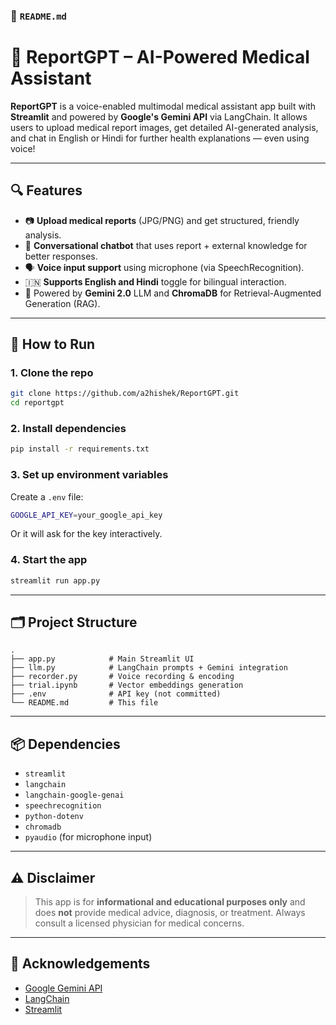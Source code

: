 ### 📄 `README.md`

# 🧠 ReportGPT – AI-Powered Medical Assistant

**ReportGPT** is a voice-enabled multimodal medical assistant app built with **Streamlit** and powered by **Google's Gemini API** via LangChain. It allows users to upload medical report images, get detailed AI-generated analysis, and chat in English or Hindi for further health explanations — even using voice!

---

## 🔍 Features

- 📷 **Upload medical reports** (JPG/PNG) and get structured, friendly analysis.
- 💬 **Conversational chatbot** that uses report + external knowledge for better responses.
- 🗣️ **Voice input support** using microphone (via SpeechRecognition).
- 🇮🇳 **Supports English and Hindi** toggle for bilingual interaction.
- 🧠 Powered by **Gemini 2.0** LLM and **ChromaDB** for Retrieval-Augmented Generation (RAG).

---

## 🚀 How to Run

### 1. Clone the repo
```bash
git clone https://github.com/a2hishek/ReportGPT.git
cd reportgpt
````

### 2. Install dependencies

```bash
pip install -r requirements.txt
```

### 3. Set up environment variables

Create a `.env` file:

```bash
GOOGLE_API_KEY=your_google_api_key
```

Or it will ask for the key interactively.

### 4. Start the app

```bash
streamlit run app.py
```

---

## 🗂️ Project Structure

```
.
├── app.py            # Main Streamlit UI
├── llm.py            # LangChain prompts + Gemini integration
├── recorder.py       # Voice recording & encoding
├── trial.ipynb       # Vector embeddings generation
├── .env              # API key (not committed)
└── README.md         # This file
```

---

## 📦 Dependencies

* `streamlit`
* `langchain`
* `langchain-google-genai`
* `speechrecognition`
* `python-dotenv`
* `chromadb`
* `pyaudio` (for microphone input)

---

## ⚠️ Disclaimer

> This app is for **informational and educational purposes only** and does **not** provide medical advice, diagnosis, or treatment. Always consult a licensed physician for medical concerns.

---

## 🙌 Acknowledgements

* [Google Gemini API](https://ai.google.dev/)
* [LangChain](https://www.langchain.com/)
* [Streamlit](https://streamlit.io/)

